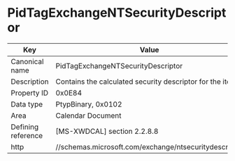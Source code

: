 # PidTagExchangeNTSecurityDescriptor

| Key | Value |
|---|---|
| Canonical name | PidTagExchangeNTSecurityDescriptor |
| Description | Contains the calculated security descriptor for the item. |
| Property ID | 0x0E84 |
| Data type | PtypBinary, 0x0102 |
| Area | Calendar Document |
| Defining reference | [MS-XWDCAL] section 2.2.8.8 |
| http | //schemas.microsoft.com/exchange/ntsecuritydescriptor |

